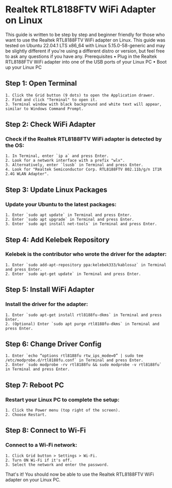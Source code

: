 # Realtek RTL8188FTV WiFi Adapter on Linux
This guide is written to be step by step and beginner friendly for those who want to use the Realtek RTL8188FTV WiFi adapter on Linux. This guide was tested on Ubuntu 22.04.1 LTS x86_64 with Linux 5.15.0-58-generic and may be slightly different if you're using a different distro or version, but feel free to ask any questions if you have any.
Prerequisites
    • Plug in the Realtek RTL8188FTV WiFi adapter into one of the USB ports of your Linux PC
    • Boot up your Linux PC
## Step 1: Open Terminal
    1. Click the Grid button (9 dots) to open the Application drawer.
    2. Find and click "Terminal" to open it.
    3. Terminal window with black background and white text will appear, similar to Windows Command Prompt.
## Step 2: Check WiFi Adapter
### Check if the Realtek RTL8188FTV WiFi adapter is detected by the OS:
    1. In Terminal, enter `ip a` and press Enter.
    2. Look for a network interface with a prefix "wlx".
    3. Alternatively, enter `lsusb` in Terminal and press Enter.
    4. Look for "Realtek Semiconductor Corp. RTL8188FTV 802.11b/g/n 1T1R 2.4G WLAN Adapter".
## Step 3: Update Linux Packages
### Update your Ubuntu to the latest packages:
    1. Enter `sudo apt update` in Terminal and press Enter.
    2. Enter `sudo apt upgrade` in Terminal and press Enter.
    3. Enter `sudo apt install net-tools` in Terminal and press Enter.
## Step 4: Add Kelebek Repository
### Kelebek is the contributor who wrote the driver for the adapter:
    1. Enter `sudo add-apt-repository ppa:kelebek333/kablosuz` in Terminal and press Enter.
    2. Enter `sudo apt-get update` in Terminal and press Enter.
## Step 5: Install WiFi Adapter
### Install the driver for the adapter:
    1. Enter `sudo apt-get install rtl8188fu-dkms` in Terminal and press Enter.
    2. (Optional) Enter `sudo apt purge rtl8188fu-dkms` in Terminal and press Enter.
## Step 6: Change Driver Config
    1. Enter `echo “options rtl8188fu rtw_ips_mode=0” | sudo tee /etc/modprobe.d/rtl8188fu.conf` in Terminal and press Enter.
    2. Enter `sudo modprobe -rv rtl8188fu && sudo modprobe -v rtl8188fu` in Terminal and press Enter.
## Step 7: Reboot PC
### Restart your Linux PC to complete the setup:
    1. Click the Power menu (top right of the screen).
    2. Choose Restart.
## Step 8: Connect to Wi-Fi
### Connect to a Wi-Fi network:
    1. Click Grid button > Settings > Wi-Fi.
    2. Turn ON Wi-Fi if it's off.
    3. Select the network and enter the password.
That's it! You should now be able to use the Realtek RTL8188FTV WiFi adapter on your Linux PC.
